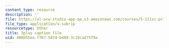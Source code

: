 ```yaml
---
content_type: resource
description: ''
file: https://ol-ocw-studio-app-qa.s3.amazonaws.com/courses/5-111sc-principles-of-chemical-science-fall-2014/406b55eaf7675474b4893c19cad7579a_IzTRzMf8kKE.vtt
file_type: application/x-subrip
resourcetype: Other
title: 3play caption file
uid: 406b55ea-f767-5474-b489-3c19cad7579a
---
```

